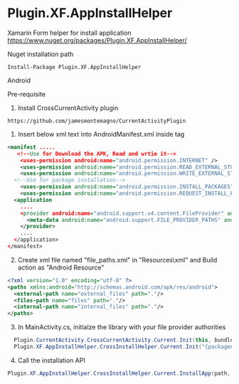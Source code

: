 # Plugin.XF.AppInstallHelper
Xamarin Form helper for install application
https://www.nuget.org/packages/Plugin.XF.AppInstallHelper/

Nuget installation path
```
Install-Package Plugin.XF.AppInstallHelper
```

Android

Pre-requisite
1. Install CrossCurrentActivity plugin
```
https://github.com/jamesmontemagno/CurrentActivityPlugin
```

1. Insert below xml text into AndroidManifest.xml inside <application> tag
  
``` xml
<manifest .....
   <!--Use for Download the APK, Read and wrtie it-->
	<uses-permission android:name="android.permission.INTERNET" />
	<uses-permission android:name="android.permission.READ_EXTERNAL_STORAGE" />
	<uses-permission android:name="android.permission.WRITE_EXTERNAL_STORAGE" />
  <!--Use for package installation-->
	<uses-permission android:name="android.permission.INSTALL_PACKAGES" />
	<uses-permission android:name="android.permission.REQUEST_INSTALL_PACKAGES" />
  <application 
    ....
    <provider android:name="android.support.v4.content.FileProvider" android:authorities="{packagename}.fileprovider" android:exported="false" android:grantUriPermissions="true">
      <meta-data android:name="android.support.FILE_PROVIDER_PATHS" android:resource="@xml/file_paths" />
    </provider>
    ....
  </application>
</manifest>
```

2. Create xml file named "file_paths.xml" in "Resources\xml" and Build action as "Android Resource"
``` xml
<?xml version="1.0" encoding="utf-8" ?>
<paths xmlns:android="http://schemas.android.com/apk/res/android">
  <external-path name="external_files" path="."/>
  <files-path name="files" path="."/>
  <internal-path name="internal_files" path="."/>
</paths>
```

3. In MainActivity.cs, initialze the library with your file provider authorities
```C#
  Plugin.CurrentActivity.CrossCurrentActivity.Current.Init(this, bundle);
  Plugin.XF.AppInstallHelper.CrossInstallHelper.Current.Init("{packagename}.fileprovider");
```

4. Call the installation API
```C#
Plugin.XF.AppInstallHelper.CrossInstallHelper.Current.InstallApp(path, installMode);
```
